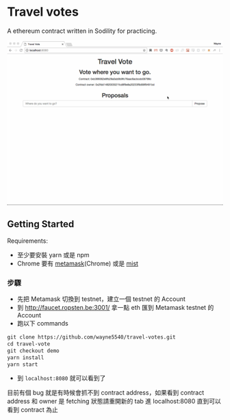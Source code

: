 # Travel votes

A ethereum contract written in Sodility for practicing.

![](demo.gif)

## Getting Started


Requirements:


* 至少要安裝 yarn 或是 npm 
* Chrome 要有 [metamask](https://metamask.io/)(Chrome) 或是 [mist](https://github.com/ethereum/mist/releases)



### 步驟

- 先把 Metamask 切換到 testnet，建立一個 testnet 的 Account
- 到 http://faucet.ropsten.be:3001/ 拿一點 eth 匯到 Metamask testnet 的 Account
- 跑以下 commands

```
git clone https://github.com/wayne5540/travel-votes.git
cd travel-vote
git checkout demo
yarn install
yarn start
```

- 到 `localhost:8080` 就可以看到了


目前有個 bug 就是有時候會抓不到 contract address，如果看到 contract address 和 owner 是 fetching 狀態請重開新的 tab 進 localhost:8080 直到可以看到 contract 為止
